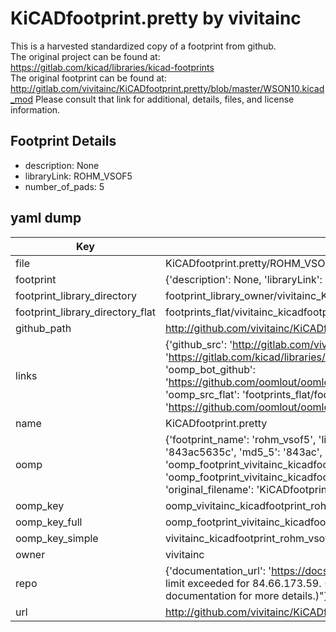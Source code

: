 # KiCADfootprint.pretty by vivitainc  
This is a harvested standardized copy of a footprint from github.  
The original project can be found at:  
https://gitlab.com/kicad/libraries/kicad-footprints  
The original footprint can be found at:
http://gitlab.com/vivitainc/KiCADfootprint.pretty/blob/master/WSON10.kicad_mod
Please consult that link for additional, details, files, and license information.  
## Footprint Details
* description: None  
* libraryLink: ROHM_VSOF5  
* number_of_pads: 5  
## yaml dump  
| Key | Value |  
| --- | --- |  
| file | KiCADfootprint.pretty/ROHM_VSOF5.kicad_mod |  
| footprint | {'description': None, 'libraryLink': 'ROHM_VSOF5', 'number_of_pads': 5} |  
| footprint_library_directory | footprint_library_owner/vivitainc_KiCADfootprint.pretty |  
| footprint_library_directory_flat | footprints_flat/vivitainc_kicadfootprint_rohm_vsof5/working |  
| github_path | http://github.com/vivitainc/KiCADfootprint.pretty/blob/master/ROHM_VSOF5.kicad_mod |  
| links | {'github_src': 'http://gitlab.com/vivitainc/KiCADfootprint.pretty/blob/master/WSON10.kicad_mod', 'github_src_repo': 'https://gitlab.com/kicad/libraries/kicad-footprints', 'oomp_bot': 'footprints/vivitainc_kicadfootprint_rohm_vsof5/working', 'oomp_bot_github': 'https://github.com/oomlout/oomlout_oomp_footprint_bot/tree/main/footprints/vivitainc_kicadfootprint_rohm_vsof5/working', 'oomp_src_flat': 'footprints_flat/footprints_flat/vivitainc_kicadfootprint_rohm_vsof5/working', 'oomp_src_flat_github': 'https://github.com/oomlout/oomlout_oomp_footprint_src/tree/main/footprints_flat/vivitainc_kicadfootprint_rohm_vsof5/working'} |  
| name | KiCADfootprint.pretty |  
| oomp | {'footprint_name': 'rohm_vsof5', 'library_name': 'kicadfootprint', 'md5': '843ac5635c6d73219ae9e6bea75eb9f8', 'md5_10': '843ac5635c', 'md5_5': '843ac', 'md5_6': '843ac5', 'oomp_key': 'oomp_vivitainc_kicadfootprint_rohm_vsof5', 'oomp_key_extra': 'oomp_footprint_vivitainc_kicadfootprint_rohm_vsof5', 'oomp_key_full': 'oomp_footprint_vivitainc_kicadfootprint_rohm_vsof5_843ac5', 'oomp_key_simple': 'vivitainc_kicadfootprint_rohm_vsof5', 'original_filename': 'KiCADfootprint.pretty/ROHM_VSOF5.kicad_mod', 'owner_name': 'vivitainc'} |  
| oomp_key | oomp_vivitainc_kicadfootprint_rohm_vsof5 |  
| oomp_key_full | oomp_footprint_vivitainc_kicadfootprint_rohm_vsof5 |  
| oomp_key_simple | vivitainc_kicadfootprint_rohm_vsof5 |  
| owner | vivitainc |  
| repo | {'documentation_url': 'https://docs.github.com/rest/overview/resources-in-the-rest-api#rate-limiting', 'message': "API rate limit exceeded for 84.66.173.59. (But here's the good news: Authenticated requests get a higher rate limit. Check out the documentation for more details.)"} |  
| url | http://github.com/vivitainc/KiCADfootprint.pretty |  

